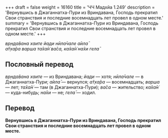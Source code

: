 +++
draft = false
weight = 16160
title = 'ЧЧ Мадхйа 1.249'
description = 'Вернувшись в Джаганнатха-Пури из Вриндавана, Господь прекратил Свои странствия и последние восемнадцать лет провел в одном месте.'
summary = 'Вернувшись в Джаганнатха-Пури из Вриндавана, Господь прекратил Свои странствия и последние восемнадцать лет провел в одном месте.'
+++

_вр̣нда̄вана хаите йади нӣла̄чале а̄ила̄  
а̄т̣ха̄ра варша та̄ха̄н̇ ва̄са, ка̄ха̄н̇ на̄хи гела̄_

## Пословный перевод

_вр̣нда̄вана_ _хаите_ — из Вриндавана; _йади_ — хотя; _нӣла̄чале_ — в Джаганнатха-Пури; _а̄ила̄_ — вернулся; _а̄т̣ха̄ра_ — восемнадцать; _варша_ — лет; _та̄ха̄н̇_ — там (в Джаганнатха-Пури); _ва̄са_ — жительство; _ка̄ха̄н̇_ — куда-нибудь; _на̄хи_ — не; _гела̄_ — ходил.

## Перевод

**Вернувшись в Джаганнатха-Пури из Вриндавана, Господь прекратил Свои странствия и последние восемнадцать лет провел в одном месте.**

